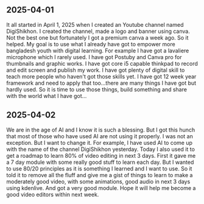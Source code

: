 ## 2025-04-01
It all started in April 1, 2025 when I created an Youtube channel named DigiShikhon. I created the channel, made a logo and banner using canva. Not the best one but fortunately I got a premium canva a week ago. So it helped. My goal is to use what I already have got to empower more bangladesh youth with digital learning. For example I have got a lavaliere microphone which I rarely used. I have got Postuby and Canva pro for thumbnails and graphic works. I have got core i5 capable thinkpad to record and edit screen and publish my work. I have got plenty of digital skill to teach more people who haven't got those skills yet. I have got 12 week year framework and need to apply that too...there are many things I have got but hardly used. So it is time to use those things, build something and share with the world what I have got...

## 2025-04-02
We are in the age of AI and I know it is such a blessing. But I got this hunch that most of those who have used AI are not using it properly. I was not an exception. But I want to change it. For example, I have used AI to come up with the name of the channel DigiShikhon yesterday. Today I also used it to get a roadmap to learn 80% of video editing in next 3 days. First it gave me a 7 day module with some really good stuff to learn each day. But I wanted to use 80/20 principles as it is something I learned and I want to use. So it told it to remove all the fluff and give me a gist of things to learn to make a moderately good video, with some animations, good audio in next 3 days using kdenlive. And got a very good module. Hope it will help me become a good video editors within next week. 

